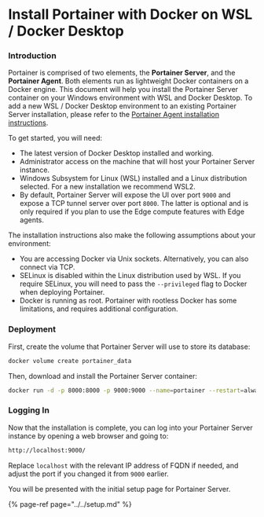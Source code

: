 # Install Portainer with Docker on WSL / Docker Desktop

### Introduction

Portainer is comprised of two elements, the **Portainer Server**, and the **Portainer Agent**. Both elements run as lightweight Docker containers on a Docker engine. This document will help you install the Portainer Server container on your Windows environment with WSL and Docker Desktop. To add a new WSL / Docker Desktop environment to an existing Portainer Server installation, please refer to the [Portainer Agent installation instructions](../../agent/docker/linux.md).

To get started, you will need:

* The latest version of Docker Desktop installed and working.
* Administrator access on the machine that will host your Portainer Server instance.
* Windows Subsystem for Linux \(WSL\) installed and a Linux distribution selected. For a new installation we recommend WSL2.
* By default, Portainer Server will expose the UI over port `9000` and expose a TCP tunnel server over port `8000`. The latter is optional and is only required if you plan to use the Edge compute features with Edge agents.

The installation instructions also make the following assumptions about your environment:

* You are accessing Docker via Unix sockets. Alternatively, you can also connect via TCP.
* SELinux is disabled within the Linux distribution used by WSL. If you require SELinux, you will need to pass the `--privileged` flag to Docker when deploying Portainer.
* Docker is running as root. Portainer with rootless Docker has some limitations, and requires additional configuration.

### Deployment

First, create the volume that Portainer Server will use to store its database:

```bash
docker volume create portainer_data
```

Then, download and install the Portainer Server container:

```bash
docker run -d -p 8000:8000 -p 9000:9000 --name=portainer --restart=always  -v /var/run/docker.sock:/var/run/docker.sock -v portainer_data:/data portainer/portainer-ce
```

### Logging In

Now that the installation is complete, you can log into your Portainer Server instance by opening a web browser and going to:

```bash
http://localhost:9000/
```

Replace `localhost` with the relevant IP address of FQDN if needed, and adjust the port if you changed it from `9000` earlier.

You will be presented with the initial setup page for Portainer Server.

{% page-ref page="../../setup.md" %}



